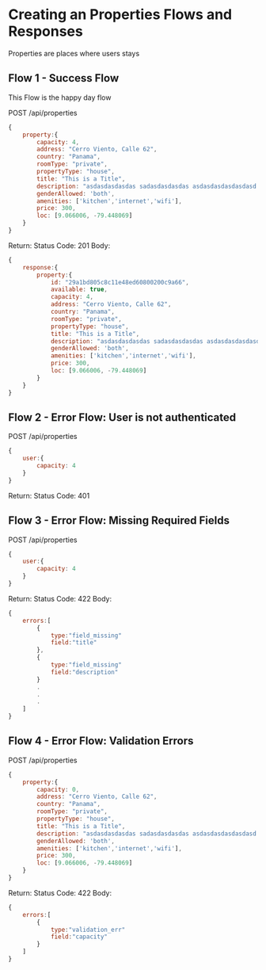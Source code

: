 # Creating an Properties Flows and Responses
Properties are places where users stays

## Flow 1 - Success Flow
This Flow is the happy day flow

POST /api/properties
```javascript
{
	property:{
		capacity: 4,
		address: "Cerro Viento, Calle 62",
		country: "Panama",
		roomType: "private",
		propertyType: "house",
		title: "This is a Title",
		description: "asdasdasdasdas sadasdasdasdas asdasdasdasdasdasd asdasdas",
		genderAllowed: 'both',
		amenities: ['kitchen','internet','wifi'],
		price: 300,
		loc: [9.066006, -79.448069]
	}
} 
```

Return:
Status Code: 201
Body:
```javascript
{
	response:{
		property:{
			id: "29a1bd805c8c11e48ed60800200c9a66",
			available: true,
			capacity: 4,
			address: "Cerro Viento, Calle 62",
			country: "Panama",
			roomType: "private",
			propertyType: "house",
			title: "This is a Title",
			description: "asdasdasdasdas sadasdasdasdas asdasdasdasdasdasd asdasdas",
			genderAllowed: 'both',
			amenities: ['kitchen','internet','wifi'],
			price: 300,
			loc: [9.066006, -79.448069]
		}
	}	
} 
```

## Flow 2 - Error Flow: User is not authenticated

POST /api/properties
```javascript
{
	user:{
		capacity: 4
	}
} 
```

Return:
Status Code: 401


## Flow 3 - Error Flow: Missing Required Fields

POST /api/properties
```javascript
{
	user:{
		capacity: 4
	}
} 
```

Return:
Status Code: 422
Body:
```javascript
{
	errors:[
		{
			type:"field_missing"
			field:"title"
		},
		{
			type:"field_missing"
			field:"description"
		}
		.
		.
		.
	]
} 
```

## Flow 4 - Error Flow: Validation Errors

POST /api/properties
```javascript
{
	property:{
		capacity: 0,
		address: "Cerro Viento, Calle 62",
		country: "Panama",
		roomType: "private",
		propertyType: "house",
		title: "This is a Title",
		description: "asdasdasdasdas sadasdasdasdas asdasdasdasdasdasd asdasdas",
		genderAllowed: 'both',
		amenities: ['kitchen','internet','wifi'],
		price: 300,
		loc: [9.066006, -79.448069]
	}
} 
```

Return:
Status Code: 422
Body:
```javascript
{
	errors:[
		{
			type:"validation_err"
			field:"capacity"
		}
	]
} 
```




